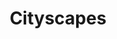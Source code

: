---
title: Cityscapes
description: Urban landscapes and city life captured from unique perspectives.
resources: 
  - src: DSC_1760.jpg
    title: The Big Ben during the blue hours.
    params: 
      cover: true
  - src: DSC_1724.jpg
    title: Blue hours in London.
  - src: DSC_1745.jpg
    title: Blue hours in London.
  - src: DSC_1776.jpg
    title: Blue hours in London.
---